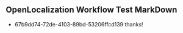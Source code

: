 ## OpenLocalization Workflow Test MarkDown
* 67b9dd74-72de-4103-89bd-53206ffcd139 thanks!

<!--HONumber=Aug16_HO1-->


